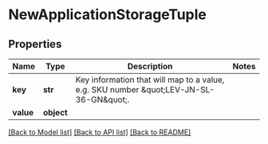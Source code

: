 # NewApplicationStorageTuple

## Properties
Name | Type | Description | Notes
------------ | ------------- | ------------- | -------------
**key** | **str** | Key information that will map to a value, e.g. SKU number \&quot;LEV-JN-SL-36-GN\&quot;. | 
**value** | **object** |  | 

[[Back to Model list]](../README.md#documentation-for-models) [[Back to API list]](../README.md#documentation-for-api-endpoints) [[Back to README]](../README.md)


